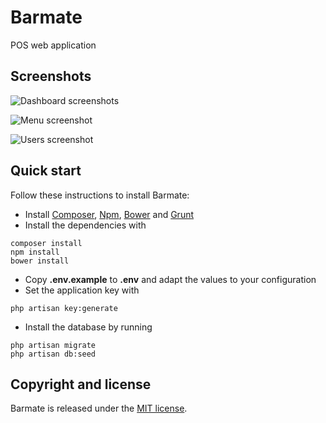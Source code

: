 # Barmate

POS web application

## Screenshots

![Dashboard screenshots](http://postimg.org/image/nkp1bwpo5/)

![Menu screenshot](http://postimg.org/image/hv8srljhx/)

![Users screenshot](http://postimg.org/image/40ai94p2t/)

## Quick start

Follow these instructions to install Barmate:

* Install [Composer](https://getcomposer.org/), [Npm](https://www.npmjs.com/), [Bower](http://bower.io/) and [Grunt](http://gruntjs.com/)
* Install the dependencies with
```
composer install
npm install
bower install
```
* Copy **.env.example** to **.env** and adapt the values to your configuration
* Set the application key with
```
php artisan key:generate
```
* Install the database by running
```
php artisan migrate
php artisan db:seed
```

## Copyright and license

Barmate is released under the [MIT license](https://github.com/Saluki/Barmate/blob/master/LICENSE).